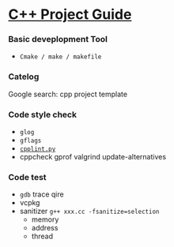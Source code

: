 # [C++ Project Guide]()


### Basic deveplopment Tool

- `Cmake / make / makefile`

### Catelog

Google search: cpp project template

### Code style check

- `glog`
- `gflags`
- [`cpplint.py`](https://github.com/google/styleguide)
- cppcheck
gprof
valgrind
update-alternatives
### Code test

- `gdb` trace qire
- vcpkg
- sanitizer `g++ xxx.cc -fsanitize=selection`
    - memory
    - address
    - thread
